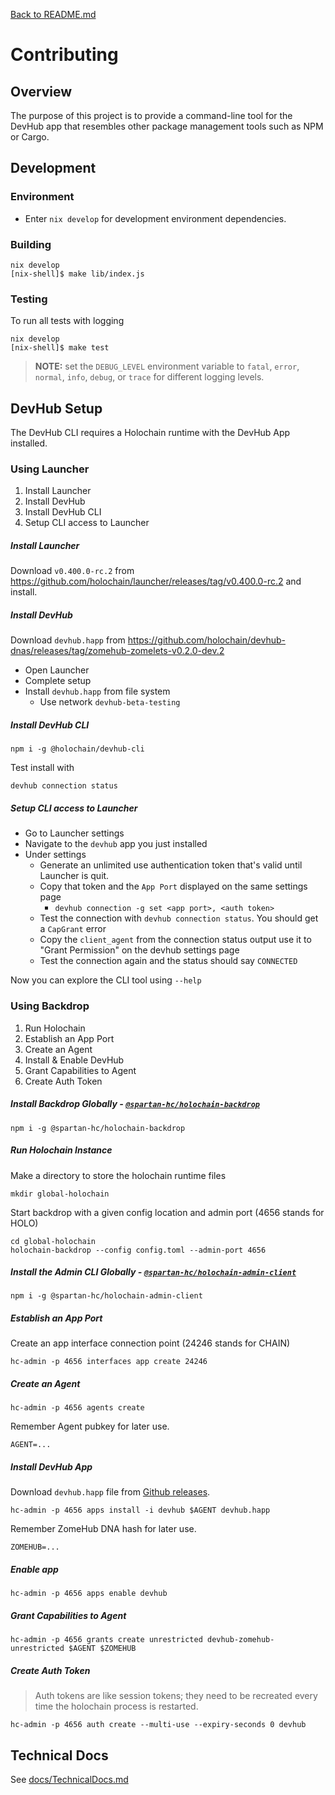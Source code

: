 [Back to README.md](README.md)

<!--
[![](https://img.shields.io/github/actions/workflow/status/holochain/devhub-cli/all-tests.yml?branch=master&style=flat-square&label=master)](https://github.com/holochain/devhub-cli/actions/workflows/all-tests.yml?query=branch%3Amaster)
[![](https://img.shields.io/github/actions/workflow/status/holochain/devhub-cli/all-tests.yml?branch=develop&style=flat-square&label=develop)](https://github.com/holochain/devhub-cli/actions/workflows/all-tests.yml?query=branch%3Adevelop)
-->


# Contributing


## Overview
The purpose of this project is to provide a command-line tool for the DevHub app that resembles
other package management tools such as NPM or Cargo.


## Development

### Environment

- Enter `nix develop` for development environment dependencies.

### Building

```
nix develop
[nix-shell]$ make lib/index.js
```

### Testing

To run all tests with logging

```
nix develop
[nix-shell]$ make test
```

> **NOTE:** set the `DEBUG_LEVEL` environment variable to `fatal`, `error`, `normal`, `info`,
> `debug`, or `trace` for different logging levels.



## DevHub Setup
The DevHub CLI requires a Holochain runtime with the DevHub App installed.


### Using Launcher

1. Install Launcher
2. Install DevHub
3. Install DevHub CLI
4. Setup CLI access to Launcher


##### Install Launcher

Download `v0.400.0-rc.2` from https://github.com/holochain/launcher/releases/tag/v0.400.0-rc.2 and
install.


##### Install DevHub

Download `devhub.happ` from
https://github.com/holochain/devhub-dnas/releases/tag/zomehub-zomelets-v0.2.0-dev.2

- Open Launcher
- Complete setup
- Install `devhub.happ` from file system
  - Use network `devhub-beta-testing`


##### Install DevHub CLI

```
npm i -g @holochain/devhub-cli
```

Test install with
```
devhub connection status
```


##### Setup CLI access to Launcher

- Go to Launcher settings
- Navigate to the `devhub` app you just installed
- Under settings
  - Generate an unlimited use authentication token that's valid until Launcher is quit.
  - Copy that token and the `App Port` displayed on the same settings page
    - `devhub connection -g set <app port>, <auth token>`
  - Test the connection with `devhub connection status`.  You should get a `CapGrant` error
  - Copy the `client_agent` from the connection status output use it to "Grant Permission" on the
    devhub settings page
  - Test the connection again and the status should say `CONNECTED`

Now you can explore the CLI tool using `--help`


### Using Backdrop

1. Run Holochain
2. Establish an App Port
3. Create an Agent
4. Install & Enable DevHub
5. Grant Capabilities to Agent
6. Create Auth Token


##### Install Backdrop Globally - [`@spartan-hc/holochain-backdrop`](https://www.npmjs.com/package/@spartan-hc/holochain-backdrop)

```
npm i -g @spartan-hc/holochain-backdrop
```

##### Run Holochain Instance

Make a directory to store the holochain runtime files
```
mkdir global-holochain
```

Start backdrop with a given config location and admin port (4656 stands for HOLO)
```
cd global-holochain
holochain-backdrop --config config.toml --admin-port 4656
```


##### Install the Admin CLI Globally - [`@spartan-hc/holochain-admin-client`](https://www.npmjs.com/package/@spartan-hc/holochain-admin-client)

```
npm i -g @spartan-hc/holochain-admin-client
```

##### Establish an App Port
Create an app interface connection point (24246 stands for CHAIN)
```
hc-admin -p 4656 interfaces app create 24246
```

##### Create an Agent
```
hc-admin -p 4656 agents create
```

Remember Agent pubkey for later use.
```
AGENT=...
```

##### Install DevHub App

Download `devhub.happ` file from [Github
releases](https://github.com/holochain/devhub-dnas/releases/tag/zome-packages-dev.0).

```
hc-admin -p 4656 apps install -i devhub $AGENT devhub.happ
```

Remember ZomeHub DNA hash for later use.
```
ZOMEHUB=...
```

##### Enable app
```
hc-admin -p 4656 apps enable devhub
```

##### Grant Capabilities to Agent
```
hc-admin -p 4656 grants create unrestricted devhub-zomehub-unrestricted $AGENT $ZOMEHUB
```

##### Create Auth Token

> Auth tokens are like session tokens; they need to be recreated every time the holochain process is
> restarted.

```
hc-admin -p 4656 auth create --multi-use --expiry-seconds 0 devhub
```



## Technical Docs

See [docs/TechnicalDocs.md](docs/TechnicalDocs.md)
